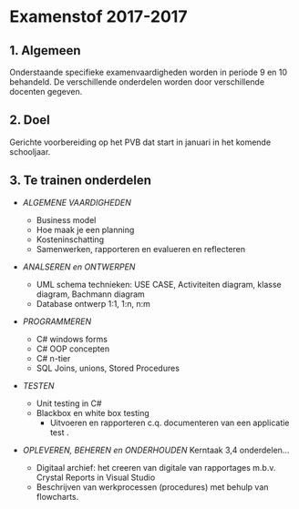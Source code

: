 # Examenstof 2017-2017

## 1. Algemeen

Onderstaande specifieke examenvaardigheden worden in periode 9 en 10 behandeld. 
De verschillende onderdelen worden door verschillende docenten gegeven. 

## 2. Doel

Gerichte voorbereiding op het PVB dat start in januari in het komende schooljaar.

## 3. Te trainen onderdelen

- _ALGEMENE VAARDIGHEDEN_
    - Business model
    - Hoe maak je een planning
    - Kosteninschatting
    - Samenwerken, rapporteren en evalueren en reflecteren
      
- _ANALSEREN en ONTWERPEN_
    - UML schema technieken: USE CASE, Activiteiten diagram, klasse diagram, Bachmann diagram
    - Database ontwerp 1:1, 1:n, n:m

- _PROGRAMMEREN_ 
    - C# windows forms
    - C# OOP concepten
    - C# n-tier
    - SQL Joins, unions, Stored Procedures

- _TESTEN_ 
    - Unit testing in C#
    - Blackbox en white box testing 
        - Uitvoeren en rapporteren c.q. documenteren van een applicatie test  .

- _OPLEVEREN, BEHEREN en ONDERHOUDEN_ Kerntaak 3,4 onderdelen...
    - Digitaal archief: het creeren van digitale van rapportages m.b.v. Crystal Reports in Visual Studio
    - Beschrijven van werkprocessen (procedures) met behulp van flowcharts.
